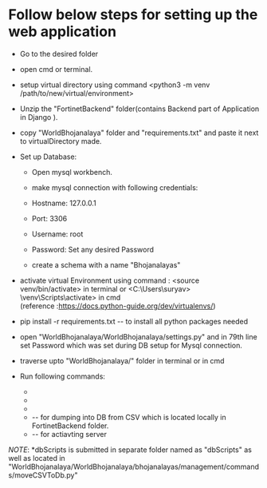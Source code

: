 # Follow below steps for setting up the web application
- Go to the desired folder

- open cmd or terminal.

- setup virtual directory using command <python3 -m venv /path/to/new/virtual/environment>

- Unzip the "FortinetBackend" folder(contains Backend part of Application in Django ).

- copy "WorldBhojanalaya" folder and "requirements.txt" and paste it next to virtualDirectory made.

- Set up Database:

  - Open mysql workbench.
  - make mysql connection with following credentials:
  - Hostname: 127.0.0.1
  - Port: 3306
  - Username: root
  - Password: Set any desired Password

  - create a schema with a name "Bhojanalayas"

* activate virtual Environment using command : <source venv/bin/activate> in terminal or <C:\Users\suryav> \venv\Scripts\activate> in cmd  
  (reference :https://docs.python-guide.org/dev/virtualenvs/)

* pip install -r requirements.txt -- to install all python packages needed

* open "WorldBhojanalaya/WorldBhojanalaya/settings.py" and in 79th line set Password which was set during DB setup for Mysql connection.

* traverse upto "WorldBhojanalaya/" folder in terminal or in cmd
* Run following commands:
  - <python manage.py makemigrations>
  - <python manage.py makemigrations bhojanalayas>
  - <python manage.py migrate>
  - <python manage.py moveCSVToDb > -- for dumping into DB from CSV which is located locally in FortinetBackend folder.
  - <python manage.py runserver> -- for actiavting server

*NOTE*: *dbScripts is submitted in separate folder named as "dbScripts" as well as located in "WorldBhojanalaya/WorldBhojanalaya/bhojanalayas/management/commands/moveCSVToDb.py"
